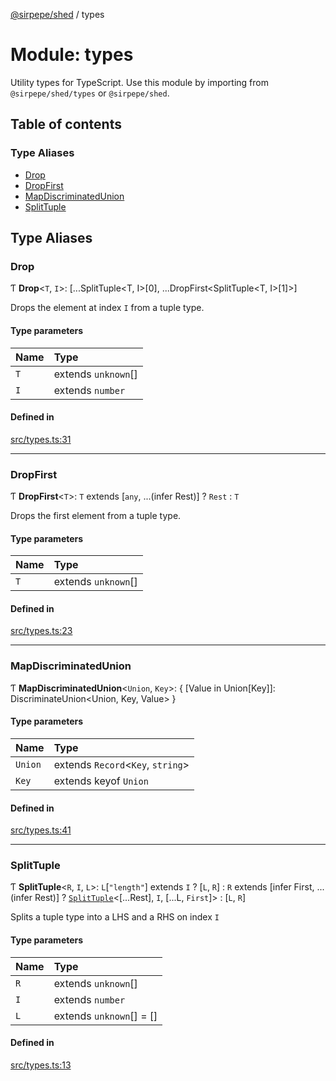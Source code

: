 [@sirpepe/shed](../README.md) / types

# Module: types

Utility types for TypeScript. Use this module by importing from
`@sirpepe/shed/types` or `@sirpepe/shed`.

## Table of contents

### Type Aliases

- [Drop](types.md#drop)
- [DropFirst](types.md#dropfirst)
- [MapDiscriminatedUnion](types.md#mapdiscriminatedunion)
- [SplitTuple](types.md#splittuple)

## Type Aliases

### Drop

Ƭ **Drop**<`T`, `I`\>: [...SplitTuple<T, I\>[0], ...DropFirst<SplitTuple<T, I\>[1]\>]

Drops the element at index `I` from a tuple type.

#### Type parameters

| Name | Type |
| :------ | :------ |
| `T` | extends `unknown`[] |
| `I` | extends `number` |

#### Defined in

[src/types.ts:31](https://github.com/SirPepe/shed/blob/29be99e/src/types.ts#L31)

___

### DropFirst

Ƭ **DropFirst**<`T`\>: `T` extends [`any`, ...(infer Rest)] ? `Rest` : `T`

Drops the first element from a tuple type.

#### Type parameters

| Name | Type |
| :------ | :------ |
| `T` | extends `unknown`[] |

#### Defined in

[src/types.ts:23](https://github.com/SirPepe/shed/blob/29be99e/src/types.ts#L23)

___

### MapDiscriminatedUnion

Ƭ **MapDiscriminatedUnion**<`Union`, `Key`\>: { [Value in Union[Key]]: DiscriminateUnion<Union, Key, Value\> }

#### Type parameters

| Name | Type |
| :------ | :------ |
| `Union` | extends `Record`<`Key`, `string`\> |
| `Key` | extends keyof `Union` |

#### Defined in

[src/types.ts:41](https://github.com/SirPepe/shed/blob/29be99e/src/types.ts#L41)

___

### SplitTuple

Ƭ **SplitTuple**<`R`, `I`, `L`\>: `L`[``"length"``] extends `I` ? [`L`, `R`] : `R` extends [infer First, ...(infer Rest)] ? [`SplitTuple`](types.md#splittuple)<[...Rest], `I`, [...L, `First`]\> : [`L`, `R`]

Splits a tuple type into a LHS and a RHS on index `I`

#### Type parameters

| Name | Type |
| :------ | :------ |
| `R` | extends `unknown`[] |
| `I` | extends `number` |
| `L` | extends `unknown`[] = [] |

#### Defined in

[src/types.ts:13](https://github.com/SirPepe/shed/blob/29be99e/src/types.ts#L13)

